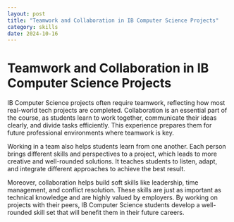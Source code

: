 ```yaml
---
layout: post
title: "Teamwork and Collaboration in IB Computer Science Projects"
category: skills
date: 2024-10-16
---
```

# Teamwork and Collaboration in IB Computer Science Projects

IB Computer Science projects often require teamwork, reflecting how most real-world tech projects are completed. Collaboration is an essential part of the course, as students learn to work together, communicate their ideas clearly, and divide tasks efficiently. This experience prepares them for future professional environments where teamwork is key.

Working in a team also helps students learn from one another. Each person brings different skills and perspectives to a project, which leads to more creative and well-rounded solutions. It teaches students to listen, adapt, and integrate different approaches to achieve the best result.

Moreover, collaboration helps build soft skills like leadership, time management, and conflict resolution. These skills are just as important as technical knowledge and are highly valued by employers. By working on projects with their peers, IB Computer Science students develop a well-rounded skill set that will benefit them in their future careers.
